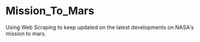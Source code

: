 # Mission_To_Mars
Using Web Scraping to keep updated on the latest developments on NASA's mission to mars.
